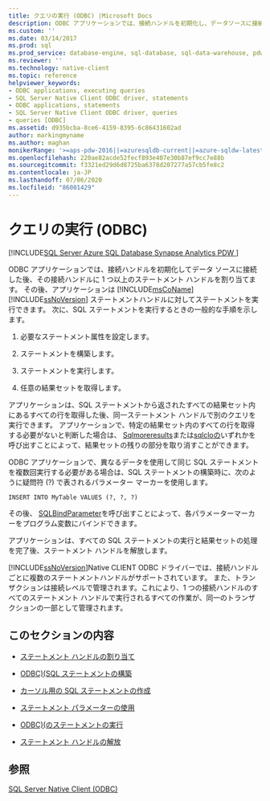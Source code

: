 ```yaml
---
title: クエリの実行 (ODBC) |Microsoft Docs
description: ODBC アプリケーションでは、接続ハンドルを初期化し、データソースに接続することによって、SQL Server インスタンスでステートメントを実行できます。
ms.custom: ''
ms.date: 03/14/2017
ms.prod: sql
ms.prod_service: database-engine, sql-database, sql-data-warehouse, pdw
ms.reviewer: ''
ms.technology: native-client
ms.topic: reference
helpviewer_keywords:
- ODBC applications, executing queries
- SQL Server Native Client ODBC driver, statements
- ODBC applications, statements
- SQL Server Native Client ODBC driver, queries
- queries [ODBC]
ms.assetid: d935bcba-8ce6-4159-8395-6c86431602ad
author: markingmyname
ms.author: maghan
monikerRange: '>=aps-pdw-2016||=azuresqldb-current||=azure-sqldw-latest||>=sql-server-2016||=sqlallproducts-allversions||>=sql-server-linux-2017||=azuresqldb-mi-current'
ms.openlocfilehash: 220ae82acde52fecf893e407e30b87ef9cc7e88b
ms.sourcegitcommit: f3321ed29d6d8725ba6378d207277a57cb5fe8c2
ms.contentlocale: ja-JP
ms.lasthandoff: 07/06/2020
ms.locfileid: "86001429"
---
```

# <a name="executing-queries-odbc"></a>クエリの実行 (ODBC)
[!INCLUDE[SQL Server Azure SQL Database Synapse Analytics PDW ](../../includes/applies-to-version/sql-asdb-asdbmi-asa-pdw.md)]

  ODBC アプリケーションでは、接続ハンドルを初期化してデータ ソースに接続した後、その接続ハンドルに 1 つ以上のステートメント ハンドルを割り当てます。 その後、アプリケーションは [!INCLUDE[msCoName](../../includes/msconame-md.md)] [!INCLUDE[ssNoVersion](../../includes/ssnoversion-md.md)] ステートメントハンドルに対してステートメントを実行できます。 次に、SQL ステートメントを実行するときの一般的な手順を示します。  
  
1.  必要なステートメント属性を設定します。  
  
2.  ステートメントを構築します。  
  
3.  ステートメントを実行します。  
  
4.  任意の結果セットを取得します。  
  
 アプリケーションは、SQL ステートメントから返されたすべての結果セット内にあるすべての行を取得した後、同一ステートメント ハンドルで別のクエリを実行できます。 アプリケーションで、特定の結果セット内のすべての行を取得する必要がないと判断した場合は、 [Sqlmoreresults](../../relational-databases/native-client-odbc-api/sqlmoreresults.md)または[sqlcloの](../../relational-databases/native-client-odbc-api/sqlclosecursor.md)いずれかを呼び出すことによって、結果セットの残りの部分を取り消すことができます。  
  
 ODBC アプリケーションで、異なるデータを使用して同じ SQL ステートメントを複数回実行する必要がある場合は、SQL ステートメントの構築時に、次のように疑問符 (?) で表されるパラメーター マーカーを使用します。  
  
```  
INSERT INTO MyTable VALUES (?, ?, ?)  
```  
  
 その後、 [SQLBindParameter](../../relational-databases/native-client-odbc-api/sqlbindparameter.md)を呼び出すことによって、各パラメーターマーカーをプログラム変数にバインドできます。  
  
 アプリケーションは、すべての SQL ステートメントの実行と結果セットの処理を完了後、ステートメント ハンドルを解放します。  
  
 [!INCLUDE[ssNoVersion](../../includes/ssnoversion-md.md)]Native CLIENT ODBC ドライバーでは、接続ハンドルごとに複数のステートメントハンドルがサポートされています。 また、トランザクションは接続レベルで管理されます。これにより、1 つの接続ハンドルのすべてのステートメント ハンドルで実行されるすべての作業が、同一のトランザクションの一部として管理されます。  
  
## <a name="in-this-section"></a>このセクションの内容  
  
-   [ステートメント ハンドルの割り当て](../../relational-databases/native-client-odbc-queries/allocating-a-statement-handle.md)  
  
-   [ODBC&#41;&#40;SQL ステートメントの構築](../../relational-databases/native-client-odbc-queries/constructing-an-sql-statement-odbc.md)  
  
-   [カーソル用の SQL ステートメントの作成](../../relational-databases/native-client-odbc-queries/constructing-sql-statements-for-cursors.md)  
  
-   [ステートメント パラメーターの使用](../../relational-databases/native-client-odbc-queries/using-statement-parameters.md)  
  
-   [ODBC&#41;&#40;のステートメントの実行](../../relational-databases/native-client-odbc-queries/executing-statements/executing-statements-odbc.md)  
  
-   [ステートメント ハンドルの解放](../../relational-databases/native-client-odbc-queries/freeing-a-statement-handle.md)  
  
## <a name="see-also"></a>参照  
 [SQL Server Native Client &#40;ODBC&#41;](../../relational-databases/native-client/odbc/sql-server-native-client-odbc.md)  
  
  
